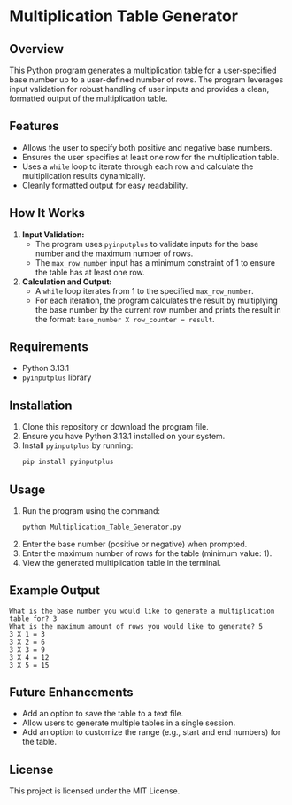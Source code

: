 # Multiplication Table Generator

## Overview
This Python program generates a multiplication table for a user-specified base number up to a user-defined number of rows. The program leverages input validation for robust handling of user inputs and provides a clean, formatted output of the multiplication table.

## Features
- Allows the user to specify both positive and negative base numbers.
- Ensures the user specifies at least one row for the multiplication table.
- Uses a `while` loop to iterate through each row and calculate the multiplication results dynamically.
- Cleanly formatted output for easy readability.

## How It Works
1. **Input Validation:**
   - The program uses `pyinputplus` to validate inputs for the base number and the maximum number of rows.
   - The `max_row_number` input has a minimum constraint of 1 to ensure the table has at least one row.
2. **Calculation and Output:**
   - A `while` loop iterates from 1 to the specified `max_row_number`.
   - For each iteration, the program calculates the result by multiplying the base number by the current row number and prints the result in the format: `base_number X row_counter = result`.

## Requirements
- Python 3.13.1
- `pyinputplus` library

## Installation
1. Clone this repository or download the program file.
2. Ensure you have Python 3.13.1 installed on your system.
3. Install `pyinputplus` by running:
   ```bash
   pip install pyinputplus
   ```

## Usage
1. Run the program using the command:
   ```bash
   python Multiplication_Table_Generator.py
   ```
2. Enter the base number (positive or negative) when prompted.
3. Enter the maximum number of rows for the table (minimum value: 1).
4. View the generated multiplication table in the terminal.

## Example Output
```
What is the base number you would like to generate a multiplication table for? 3
What is the maximum amount of rows you would like to generate? 5
3 X 1 = 3
3 X 2 = 6
3 X 3 = 9
3 X 4 = 12
3 X 5 = 15
```

## Future Enhancements
- Add an option to save the table to a text file.
- Allow users to generate multiple tables in a single session.
- Add an option to customize the range (e.g., start and end numbers) for the table.

## License
This project is licensed under the MIT License.


